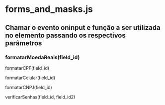 # forms_and_masks.js

## Chamar o evento oninput e função a ser utilizada no elemento passando os respectivos parâmetros

  ### formatarMoedaReais(field_id)
  
  formatarCPF(field_id)
  
  formatarCelular(field_id)
  
  formatarCNPJ(field_id)
  
  verificarSenhas(field_id, field_id2)

